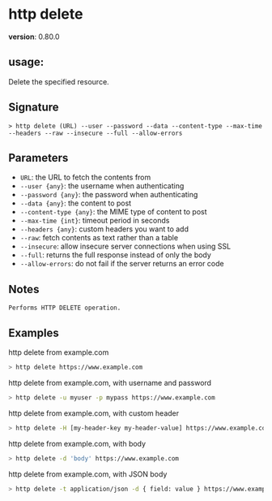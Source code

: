 # http delete

**version**: 0.80.0

## **usage**:

Delete the specified resource.

## Signature

`> http delete (URL) --user --password --data --content-type --max-time --headers --raw --insecure --full --allow-errors`

## Parameters

- `URL`: the URL to fetch the contents from
- `--user {any}`: the username when authenticating
- `--password {any}`: the password when authenticating
- `--data {any}`: the content to post
- `--content-type {any}`: the MIME type of content to post
- `--max-time {int}`: timeout period in seconds
- `--headers {any}`: custom headers you want to add
- `--raw`: fetch contents as text rather than a table
- `--insecure`: allow insecure server connections when using SSL
- `--full`: returns the full response instead of only the body
- `--allow-errors`: do not fail if the server returns an error code

## Notes

```text
Performs HTTP DELETE operation.
```

## Examples

http delete from example.com

```bash
> http delete https://www.example.com
```

http delete from example.com, with username and password

```bash
> http delete -u myuser -p mypass https://www.example.com
```

http delete from example.com, with custom header

```bash
> http delete -H [my-header-key my-header-value] https://www.example.com
```

http delete from example.com, with body

```bash
> http delete -d 'body' https://www.example.com
```

http delete from example.com, with JSON body

```bash
> http delete -t application/json -d { field: value } https://www.example.com
```
